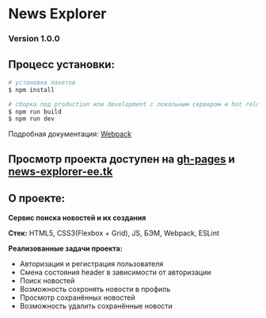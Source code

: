 # News Explorer

### Version 1.0.0

## Процесс установки:

```bash
# установка пакетов
$ npm install

# сборка под production или development с локальным сервером и hot reload
$ npm run build
$ npm run dev
```
Подробная документация: [Webpack](https://webpack.js.org/guides/getting-started/)

## Просмотр проекта доступен на [gh-pages](https://eugeneebergard.github.io/news-explorer-frontend/) и [news-explorer-ee.tk](https://news-explorer-ee.tk/)

## О проекте: 

**Сервис поиска новостей и их создания**

**Стек:** HTML5, CSS3(Flexbox + Grid), JS, БЭМ, Webpack, ESLint

**Реализованные задачи проекта:**

- Авторизация и регистрация пользователя
- Смена состояния header в зависимости от авторизации
- Поиск новостей
- Возможность сохронять новости в профиль
- Просмотр сохранённых новостей
- Возможность удалить сохранённые новости
